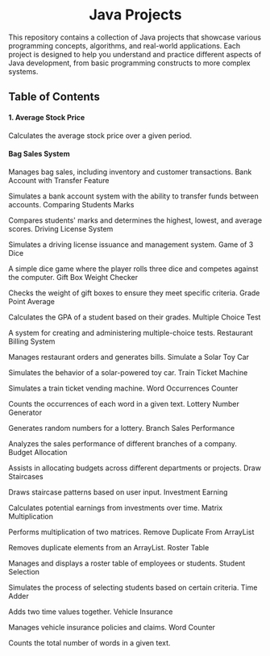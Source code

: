 <h1 align="center">Java Projects</h1>

This repository contains a collection of Java projects that showcase various programming concepts, algorithms, and real-world applications. Each project is designed to help you understand and practice different aspects of Java development, from basic programming constructs to more complex systems.

## Table of Contents
#### 1.  Average Stock Price
Calculates the average stock price over a given period.
#### Bag Sales System

Manages bag sales, including inventory and customer transactions.
Bank Account with Transfer Feature

Simulates a bank account system with the ability to transfer funds between accounts.
Comparing Students Marks

Compares students' marks and determines the highest, lowest, and average scores.
Driving License System

Simulates a driving license issuance and management system.
Game of 3 Dice

A simple dice game where the player rolls three dice and competes against the computer.
Gift Box Weight Checker

Checks the weight of gift boxes to ensure they meet specific criteria.
Grade Point Average

Calculates the GPA of a student based on their grades.
Multiple Choice Test

A system for creating and administering multiple-choice tests.
Restaurant Billing System

Manages restaurant orders and generates bills.
Simulate a Solar Toy Car

Simulates the behavior of a solar-powered toy car.
Train Ticket Machine

Simulates a train ticket vending machine.
Word Occurrences Counter

Counts the occurrences of each word in a given text.
Lottery Number Generator

Generates random numbers for a lottery.
Branch Sales Performance

Analyzes the sales performance of different branches of a company.
Budget Allocation

Assists in allocating budgets across different departments or projects.
Draw Staircases

Draws staircase patterns based on user input.
Investment Earning

Calculates potential earnings from investments over time.
Matrix Multiplication

Performs multiplication of two matrices.
Remove Duplicate From ArrayList

Removes duplicate elements from an ArrayList.
Roster Table

Manages and displays a roster table of employees or students.
Student Selection

Simulates the process of selecting students based on certain criteria.
Time Adder

Adds two time values together.
Vehicle Insurance

Manages vehicle insurance policies and claims.
Word Counter

Counts the total number of words in a given text.
